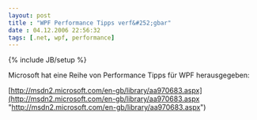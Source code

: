 ```yaml
---
layout: post
title : "WPF Performance Tipps verf&#252;gbar"
date : 04.12.2006 22:56:32
tags: [.net, wpf, performance]
---
```

{% include JB/setup %}

Microsoft hat eine Reihe von Performance Tipps für WPF herausgegeben:

[http://msdn2.microsoft.com/en-gb/library/aa970683.aspx](http://msdn2.microsoft.com/en-gb/library/aa970683.aspx "http://msdn2.microsoft.com/en-gb/library/aa970683.aspx")
